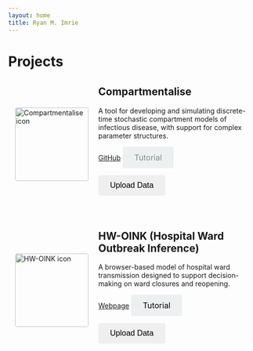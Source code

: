 ```yaml
---
layout: home
title: Ryan M. Imrie
---
```


# Projects
<div class="project-card" style="display: flex; align-items: center; margin-bottom: 2em; padding: 1em;">
  
  <img src="{{ site.baseurl }}/assets/images/Icon_compartmentalise.jpg" alt="Compartmentalise icon" style="width: 150px; height: auto; border-radius: 4px; margin-right: 20px;">

  <div>
    <h2 style="margin-top: 0;">Compartmentalise</h2>
    <p>A tool for developing and simulating discrete-time stochastic compartment models of infectious disease, with support for complex parameter structures.</p>
    <a href="/compartmentalise" class="project-button">GitHub</a>
    <a href="/tutorials/compartmentalise"
   style="padding: 12px 24px; font-size: 16px; border: none; border-radius: 4px; cursor: pointer; display: inline-flex; align-items: center; background-color: #ecf0f1; color: #7f8c8d; text-decoration: none;">
  Tutorial
</a>

<button href="/tutorials/compartmentalise" id="upload-btn" type="button" style="padding: 12px 24px; font-size: 16px; border: none; border-radius: 4px; cursor: pointer; display: flex; align-items: center; gap: 8px;">Upload Data</button>

  </div>

</div>

<div class="project-card" style="display: flex; align-items: center; margin-bottom: 2em; padding: 1em;">
  
  <img src="{{ site.baseurl }}/assets/images/Icon_HWOINK.jpg" alt="HW-OINK icon" style="width: 150px; height: auto; border-radius: 4px; margin-right: 20px;">

  <div>
    <h2 style="margin-top: 0;">HW-OINK (Hospital Ward Outbreak Inference)</h2>
    <p>A browser-based model of hospital ward transmission designed to support decision-making on ward closures and reopening.</p>
    <a href="/oink/hw" class="project-button">Webpage</a>
    <a href="/tutorials/hwoink"
   style="padding: 12px 24px; font-size: 16px; border: none; border-radius: 4px; cursor: pointer; display: inline-flex; align-items: center; background-color: #ecf0f1; color: black; text-decoration: none;">
  Tutorial
</a>

<button href="/tutorials/compartmentalise" id="upload-btn" type="button" style="padding: 12px 24px; font-size: 16px; border: none; border-radius: 4px; cursor: pointer; display: flex; align-items: center; gap: 8px;">Upload Data</button>

  </div>

</div>

